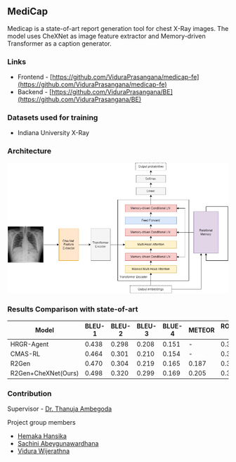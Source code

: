 ## MediCap

Medicap is a state-of-art report generation tool for chest X-Ray images. The model uses CheXNet as image feature extractor and Memory-driven Transformer as a caption generator.

### Links
- Frontend - [https://github.com/ViduraPrasangana/medicap-fe](https://github.com/ViduraPrasangana/medicap-fe)
- Backend - [https://github.com/ViduraPrasangana/BE](https://github.com/ViduraPrasangana/BE)

### Datasets used for training
- Indiana University X-Ray

### Architecture

![Architecture](/docs/assets/arch.png)

### Results Comparison with state-of-art

| Model               | BLEU-1 | BLEU-2 | BLEU-3 | BLUE-4 | METEOR | ROUGE-L |
|---------------------|--------|--------|--------|--------|--------|---------|
| HRGR-Agent          | 0.438  | 0.298  | 0.208  | 0.151  | -      | 0.322   |
| CMAS-RL             | 0.464  | 0.301  | 0.210  | 0.154  | -      | 0.362   |
| R2Gen               | 0.470  | 0.304  | 0.219  | 0.165  | 0.187  | 0.371   |
| R2Gen+CheXNet(Ours) | 0.498  | 0.320  | 0.299  | 0.169  | 0.205  | 0.379   |


### Contribution
Supervisor - [Dr. Thanuja Ambegoda](https://github.com/thanujadax)

Project group members 
- [Hemaka Hansika](https://github.com/hemakaraveenhansika)
- [Sachini Abeygunawardhana](https://github.com/SachiniAbeygunawardhana)
- [Vidura Wijerathna](https://github.com/ViduraPrasangana)
